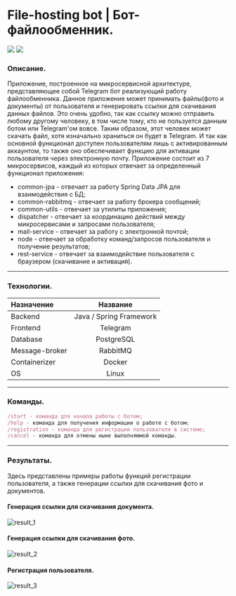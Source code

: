 # File-hosting bot | Бот-файлообменник.
![](https://img.shields.io/badge/Development:-complete-green)
![](https://img.shields.io/badge/Testing:-in%20progress-red)
### Описание.
Приложение, построенное на микросервисной архитектуре, представляющее собой Telegram бот
реализующий работу файлообменника. Данное приложение может принимать файлы(фото и документы) от пользователя 
и генерировать ссылки для скачивания данных файлов. Это очень удобно, так как ссылку можно отправить 
любому другому человеку, в том числе тому, кто не пользуется данным ботом или Telegram'ом вовсе. 
Таким образом, этот человек может скачать файл, хотя изначально храниться он будет в Telegram.
И так как основной функционал доступен пользователям лишь с активированным аккаунтом, то также
оно обеспечивает функцию для активации пользователя через электронную почту.
Приложение состоит из 7 микросервисов, каждый из которых отвечает за
определенный функционал приложения:
* common-jpa - отвечает за работу Spring Data JPA для взаимодействия с БД;
* common-rabbitmq - отвечает за работу брокера сообщений;
* common-utils - отвечает за утилиты приложения;
* dispatcher - отвечает за координацию действий между микросервисами и запросами пользователя;
* mail-service - отвечает за работу с электронной почтой;
* node - отвечает за обработку команд/запросов пользователя и получение результатов;
* rest-service - отвечает за взаимодействие пользователя с браузером (скачивание и активация).
____
### Технологии.
**Назначение** | **Название**
:----|:------:
Backend | Java / Spring Framework
Frontend | Telegram
Database | PostgreSQL
Message-broker | RabbitMQ
Containerizer | Docker
OS | Linux
____
### Команды.
```javascript
/start - команда для начала работы с ботом; 
/help - команда для получения информации о работе с ботом;
/registration - команда для регистрации пользователя в системе;
/cancel - команда для отмены ныне выполняюмой команды.
```
____
### Результаты.
Здесь представлены примеры работы функций регистрации пользователя, а также генерации ссылки для скачивания фото и документов.
#### Генерация ссылки для скачивания документа.
![result_1](https://github.com/EmelKrist/railway-assistance-bot/blob/master/doc_example.png)
#### Генерация ссылки для скачивания фото.
![result_2](https://github.com/EmelKrist/railway-assistance-bot/blob/master/photo_example.png)
#### Регистрация пользователя.
![result_3](https://github.com/EmelKrist/railway-assistance-bot/blob/master/registration_example.png)

